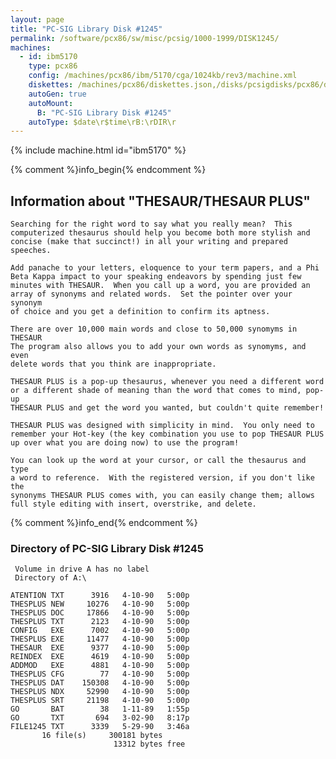 ```yaml
---
layout: page
title: "PC-SIG Library Disk #1245"
permalink: /software/pcx86/sw/misc/pcsig/1000-1999/DISK1245/
machines:
  - id: ibm5170
    type: pcx86
    config: /machines/pcx86/ibm/5170/cga/1024kb/rev3/machine.xml
    diskettes: /machines/pcx86/diskettes.json,/disks/pcsigdisks/pcx86/diskettes.json
    autoGen: true
    autoMount:
      B: "PC-SIG Library Disk #1245"
    autoType: $date\r$time\rB:\rDIR\r
---
```


{% include machine.html id="ibm5170" %}

{% comment %}info_begin{% endcomment %}

## Information about "THESAUR/THESAUR PLUS"

    Searching for the right word to say what you really mean?  This
    computerized thesaurus should help you become both more stylish and
    concise (make that succinct!) in all your writing and prepared speeches.
    
    Add panache to your letters, eloquence to your term papers, and a Phi
    Beta Kappa impact to your speaking endeavors by spending just few
    minutes with THESAUR.  When you call up a word, you are provided an
    array of synonyms and related words.  Set the pointer over your synonym
    of choice and you get a definition to confirm its aptness.
    
    There are over 10,000 main words and close to 50,000 synomyms in THESAUR
    The program also allows you to add your own words as synomyms, and even
    delete words that you think are inappropriate.
    
    THESAUR PLUS is a pop-up thesaurus, whenever you need a different word
    or a different shade of meaning than the word that comes to mind, pop-up
    THESAUR PLUS and get the word you wanted, but couldn't quite remember!
    
    THESAUR PLUS was designed with simplicity in mind.  You only need to
    remember your Hot-key (the key combination you use to pop THESAUR PLUS
    up over what you are doing now) to use the program!
    
    You can look up the word at your cursor, or call the thesaurus and type
    a word to reference.  With the registered version, if you don't like the
    synonyms THESAUR PLUS comes with, you can easily change them; allows
    full style editing with insert, overstrike, and delete.
{% comment %}info_end{% endcomment %}


### Directory of PC-SIG Library Disk #1245

     Volume in drive A has no label
     Directory of A:\

    ATENTION TXT      3916   4-10-90   5:00p
    THESPLUS NEW     10276   4-10-90   5:00p
    THESPLUS DOC     17866   4-10-90   5:00p
    THESPLUS TXT      2123   4-10-90   5:00p
    CONFIG   EXE      7002   4-10-90   5:00p
    THESPLUS EXE     11477   4-10-90   5:00p
    THESAUR  EXE      9377   4-10-90   5:00p
    REINDEX  EXE      4619   4-10-90   5:00p
    ADDMOD   EXE      4881   4-10-90   5:00p
    THESPLUS CFG        77   4-10-90   5:00p
    THESPLUS DAT    150308   4-10-90   5:00p
    THESPLUS NDX     52990   4-10-90   5:00p
    THESPLUS SRT     21198   4-10-90   5:00p
    GO       BAT        38   1-11-89   1:55p
    GO       TXT       694   3-02-90   8:17p
    FILE1245 TXT      3339   5-29-90   3:46a
           16 file(s)     300181 bytes
                           13312 bytes free
